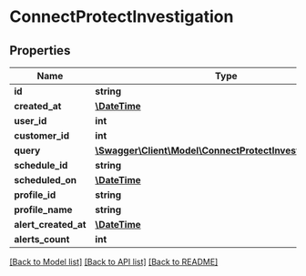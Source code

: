 # ConnectProtectInvestigation

## Properties
Name | Type | Description | Notes
------------ | ------------- | ------------- | -------------
**id** | **string** |  | [optional] 
**created_at** | [**\DateTime**](\DateTime.md) |  | [optional] 
**user_id** | **int** |  | [optional] 
**customer_id** | **int** |  | [optional] 
**query** | [**\Swagger\Client\Model\ConnectProtectInvestigationQuery**](ConnectProtectInvestigationQuery.md) |  | [optional] 
**schedule_id** | **string** |  | [optional] 
**scheduled_on** | [**\DateTime**](\DateTime.md) |  | [optional] 
**profile_id** | **string** |  | [optional] 
**profile_name** | **string** |  | [optional] 
**alert_created_at** | [**\DateTime**](\DateTime.md) |  | [optional] 
**alerts_count** | **int** |  | [optional] 

[[Back to Model list]](../../README.md#documentation-for-models) [[Back to API list]](../../README.md#documentation-for-api-endpoints) [[Back to README]](../../README.md)

